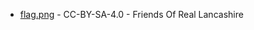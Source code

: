 * [flag.png](https://en.wikipedia.org/wiki/File:FlagOfLancashire.svg) - CC-BY-SA-4.0 - Friends Of Real Lancashire

